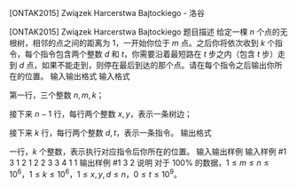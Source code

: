 



[ONTAK2015] Związek Harcerstwa Bajtockiego - 洛谷














[ONTAK2015] Związek Harcerstwa Bajtockiego
题目描述
给定一棵 $n$ 个点的无根树，相邻的点之间的距离为 $1$，一开始你位于 $m$ 点。之后你将依次收到 $k$ 个指令，每个指令包含两个整数 $d$ 和 $t$，你需要沿着最短路在 $t$ 步之内（包含 $t$ 步）走到 $d$ 点，如果不能走到，则停在最后到达的那个点。请在每个指令之后输出你所在的位置。
输入输出格式
输入格式

第一行，三个整数 $n, m, k$；

接下来 $n - 1$ 行，每行两个整数 $x, y$，表示一条树边；

接下来 $k$ 行，每行两个整数 $d, t$，表示一条指令。
输出格式

一行，$k$ 个整数，表示执行对应指令后你所在的位置。
输入输出样例
输入样例 #1
3 1 2
1 2
2 3
3 4
1 1
输出样例 #1
3 2
说明
对于 $100\%$ 的数据，$1 \leq m \leq n \leq 10^6$，$1 \leq k \leq 10^6$，$1 \leq x, y, d \leq n$，$0 \leq t \leq 10^9$。







